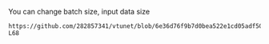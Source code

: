You can change batch size, input data size
```
https://github.com/282857341/vtunet/blob/6e36d76f9b7d0bea522e1cd05adf502ba85480e6/vtunet/run/default_configuration.py#L49-L68
```
